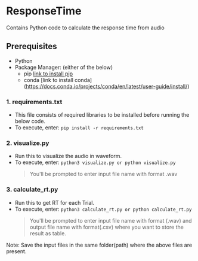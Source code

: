 # ResponseTime
Contains Python code to calculate the response time from audio 

## Prerequisites
  * Python
  * Package Manager: (either of the below)
    * pip [link to install pip](https://pip.pypa.io/en/stable/installing/)
    * conda [link to install conda] (https://docs.conda.io/projects/conda/en/latest/user-guide/install/)

### 1. requirements.txt
   * This file consists of required libraries to be installed before running the below code.
   * To execute,
        enter: ```pip install -r requirements.txt``` 
        
### 2. visualize.py
   * Run this to visualize the audio in waveform.
   * To execute,
        enter: ```python3 visualize.py or python visualize.py```
     > You'll be prompted to enter input file name with format .wav

### 3. calculate_rt.py
   * Run this to get RT for each Trial.
   * To execute,
         enter: ```python3 calculate_rt.py or python calculate_rt.py```
     > You'll be prompted to enter input file name with format (.wav) and output file name with format(.csv) where you want to store the result as table.

Note: Save the input files in the same folder(path) where the above files are present.



